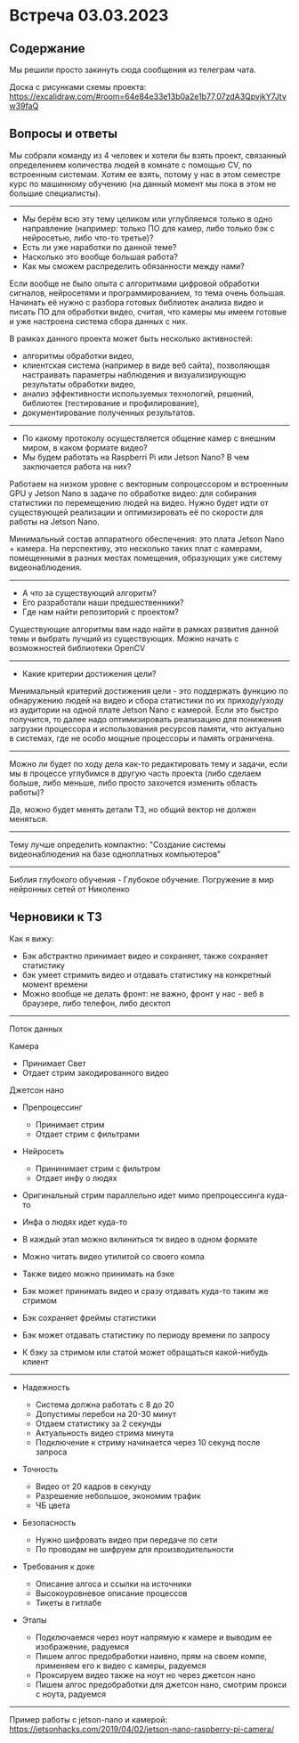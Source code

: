 # Встреча 03.03.2023

## Содержание

Мы решили просто закинуть сюда сообщения из телеграм чата.

Доска с рисунками схемы проекта:
https://excalidraw.com/#room=64e84e33e13b0a2e1b77,07zdA3QpvjkY7Jtvw39faQ


## Вопросы и ответы

Мы собрали команду из 4 человек и хотели бы взять проект, связанный 
определением количества людей в комнате с помощью CV, по встроенным 
системам. Хотим ее взять, потому у нас в этом семестре курс по машинному 
обучению (на данный момент мы пока в этом не большие специалисты).

- - - 

- Мы берём всю эту тему целиком или углубляемся только в одно 
  направление (например: только ПО для камер, либо только бэк с 
  нейросетью, либо что-то третье)? 
- Есть ли уже наработки по данной теме? 
- Насколько это вообще большая работа? 
- Как мы сможем распределить обязанности между нами?

Если вообще не было опыта с алгоритмами цифровой обработки 
сигналов, нейросетями и программированием, то тема очень большая. 
Начинать её нужно с разбора готовых библиотек анализа видео и писать ПО 
для обработки видео, считая, что камеры мы имеем готовые и уже настроена 
система сбора данных с них. 

В рамках данного проекта может быть несколько активностей: 
- алгоритмы обработки видео, 
- клиентская система (например в виде веб сайта), 
  позволяющая настраивать параметры наблюдения и 
  визуализирующую результаты обработки видео, 
- анализ эффективности используемых технологий, 
  решений, библиотек (тестирование и профилирование), 
- документирование полученных результатов.

- - - 

- По какому протоколу осуществляется общение камер с внешним миром, в каком формате видео?
- Мы будем работать на Raspberri Pi или Jetson Nano? В чем заключается работа на них?

Работаем на низком уровне с векторным сопроцессором и 
встроенным GPU у Jetson Nano в задаче по обработке видео: для собирания 
статистики по перемещению людей на видео. Нужно будет идти от 
существующей реализации и оптимизировать её по скорости для работы на 
Jetson Nano.

Минимальный состав аппаратного обеспечения: это плата Jetson Nano + 
камера. На перспективу, это несколько таких плат с камерами, помещенными 
в разных местах помещения, образующих уже систему видеонаблюдения.

- - - 

- А что за существующий алгоритм? 
- Его разработали наши предшественники? 
- Где нам найти репозиторий с проектом?

Существующие алгоритмы вам надо найти в рамках развития данной темы и 
выбрать лучший из существующих. Можно начать с возможностей библиотеки 
OpenCV

- - - 

- Какие критерии достижения цели?

Минимальный критерий достижения цели - это поддержать функцию по 
обнаружению людей на видео и сбора статистики по их приходу/уходу из 
аудитории на одной плате Jetson Nano с камерой. Если это быстро 
получится, то далее надо оптимизировать реализацию для понижения 
загрузки процессора и использования ресурсов памяти, что актуально в 
системах, где не особо мощные процессоры и память ограничена.

- - - 

Можно ли будет по ходу дела как-то редактировать тему и задачи, если мы 
в процессе углубимся в другую часть проекта (либо сделаем больше, либо 
меньше, либо просто захочется изменить область работы)?

Да, можно будет менять детали ТЗ, но общий вектор не должен меняться.

- - - 

Тему лучше определить компактно: 
"Создание системы видеонаблюдения на базе одноплатных компьютеров"

- - - 

Библия глубокого обучения - Глубокое обучение. 
Погружение в мир нейронных сетей от Николенко


## Черновики к ТЗ

Как я вижу:
- Бэк абстрактно принимает видео и сохраняет, также сохраняет статистику
- бэк умеет стримить видео и отдавать статистику на 
  конкретный момент времени
- Можно вообще не делать фронт: 
  не важно, фронт у нас - веб в браузере, 
  либо телефон, либо десктоп

- - - 

Поток данных

Камера
- Принимает Свет
- Отдает стрим закодированного видео

Джетсон нано 

- Препроцессинг
  - Принимает стрим
  - Отдает стрим с фильтрами

- Нейросеть
  - Прининимает стрим с фильтром
  - Отдает инфу о людях

- Оригинальный стрим параллельно идет мимо препроцессинга куда-то
- Инфа о людях идет куда-то
- В каждый этап можно вклиниться тк видео в одном формате

- Можно читать видео утилитой со своего компа
- Также видео можно принимать на бэке

- Бэк может принимать видео и сразу отдавать куда-то таким же стримом 
- Бэк сохраняет фреймы статистики
- Бэк может отдавать статистику по периоду времени по запросу
- К бэку за стримом или статой может обращаться какой-нибудь клиент

- - -  

- Надежность
  - Система должна работать с 8 до 20
  - Допустимы перебои на 20-30 минут
  - Отдаем статистику за 2 секунды
  - Актуальность видео стрима минута
  - Подключение к стриму начинается через 10 секунд после запроса

- Точность
  - Видео от 20 кадров в секунду 
  - Разрешение небольшое, экономим трафик
  - ЧБ цвета

- Безопасность
  - Нужно шифровать видео при передаче по сети
  - По проводам не шифруем для производительности

- Требования к доке
  - Описание алгоса и ссылки на источники
  - Высокоуровневое описание процессов
  - Тикеты в гитлабе

- Этапы
  - Подключаемся через ноут напрямую к камере 
    и выводим ее изображение, радуемся
  - Пишем алгос предобработки наивно, прям на своем компе, 
    применяем его к видео с камеры, радуемся
  - Проксируем видео также на ноут но через джетсон нано
  - Пишем алгос предобработки для джетсон нано, 
    смотрим прокси с ноута, радуемся

- - - 

Пример работы с jetson-nano и камерой:
https://jetsonhacks.com/2019/04/02/jetson-nano-raspberry-pi-camera/
